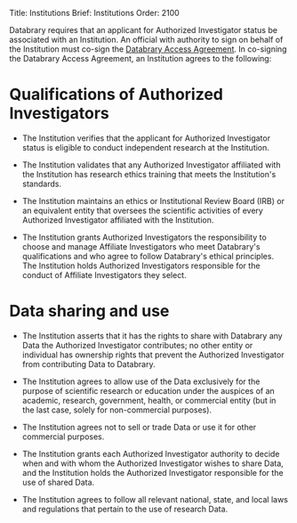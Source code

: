 Title: Institutions
Brief: Institutions
Order: 2100


Databrary requires that an applicant for Authorized Investigator status be associated with an Institution.
An official with authority to sign on behalf of the Institution must co-sign the [Databrary Access Agreement](|filename|../policies/investigator-agreement.mdi).
In co-signing the Databrary Access Agreement, an Institution agrees to the following:

# Qualifications of Authorized Investigators

- The Institution verifies that the applicant for Authorized Investigator status is eligible to conduct independent research at the Institution.

- The Institution validates that any Authorized Investigator affiliated with the Institution has research ethics training that meets the Institution's standards.

- The Institution maintains an ethics or Institutional Review Board (IRB) or an equivalent entity that oversees the scientific activities of every Authorized Investigator affiliated with the Institution.


- The Institution grants Authorized Investigators the responsibility to choose and manage Affiliate Investigators who meet Databrary's qualifications and who agree to follow Databrary's ethical principles.
The Institution holds Authorized Investigators responsible for the conduct of Affiliate Investigators they select.

# Data sharing and use

- The Institution asserts that it has the rights to share with Databrary any Data the Authorized Investigator contributes; no other entity or individual has ownership rights that prevent the Authorized Investigator from contributing Data to Databrary.

- The Institution agrees to allow use of the Data exclusively for the purpose of scientific research or education under the auspices of an academic, research, government, health, or commercial entity (but in the last case, solely for non-commercial purposes).

- The Institution agrees not to sell or trade Data or use it for other commercial purposes.

- The Institution grants each Authorized Investigator authority to decide when and with whom the Authorized Investigator wishes to share Data, and the Institution holds the Authorized Investigator responsible for the use of shared Data.


- The Institution agrees to follow all relevant national, state, and local laws and regulations that pertain to the use of research Data.